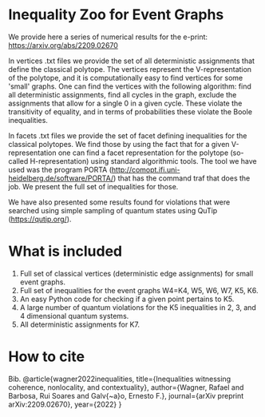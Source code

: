 # Inequality Zoo for Event Graphs

We provide here a series of numerical results for the e-print: https://arxiv.org/abs/2209.02670

In vertices .txt files we provide the set of all deterministic assignments that define the classical polytope. The vertices represent the V-representation of the polytope, and it is computationally easy to find vertices for some 'small' graphs. One can find the vertices with the following algorithm: find all deterministic assignments, find all cycles in the graph, exclude the assignments that allow for a single 0 in a given cycle. These violate the transitivity of equality, and in terms of probabilities these violate the Boole inequalities.

In facets .txt files we provide the set of facet defining inequalities for the classical polytopes. We find those by using the fact that for a given V-representation one can find a facet representation for the polytope (so-called H-representation) using standard algorithmic tools. The tool we have used was the program PORTA (http://comopt.ifi.uni-heidelberg.de/software/PORTA/) that has the command traf that does the job. We present the full set of inequalities for those.

We have also presented some results found for violations that were searched using simple sampling of quantum states using QuTip (https://qutip.org/). 

# What is included

1) Full set of classical vertices (deterministic edge assignments) for small event graphs.
2) Full set of inequalities for the event graphs W4=K4, W5, W6, W7, K5, K6.
3) An easy Python code for checking if a given point pertains to K5.
4) A large number of quantum violations for the K5 inequalities in 2, 3, and 4 dimensional quantum systems.
5) All deterministic assignments for K7.

# How to cite

Bib.
@article{wagner2022inequalities,
  title={Inequalities witnessing coherence, nonlocality, and contextuality},
  author={Wagner, Rafael and Barbosa, Rui Soares and Galv{\~a}o, Ernesto F.},
  journal={arXiv preprint arXiv:2209.02670},
  year={2022}
}
